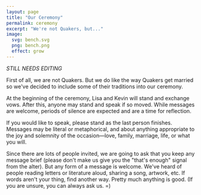 ```yaml
---
layout: page
title: "Our Ceremony"
permalink: ceremony
excerpt: "We're not Quakers, but..."
image:
  svg: bench.svg
  png: bench.png
  effect: grow
---
```



*STILL NEEDS EDITING*

First of all, we are not Quakers.  But we do like the way Quakers get married so we've decided to include some of their traditions into our ceremony.

At the beginning of the ceremony, Lisa and Kevin will stand and exchange vows. After this, anyone may stand and speak if so moved. While messages are welcome, periods of silence are expected and are a time for reflection.

If you would like to speak, please stand as the last person finishes. Messages may be literal or metaphorical, and about anything appropriate to the joy and solemnity of the occasion—love, family, marriage, life, or what you will.

Since there are lots of people invited, we are going to ask that you keep any message brief (please don't make us give you the "that's enough" signal from the alter).  But any form of a message is welcome. We've heard of people reading letters or literature aloud, sharing a song, artwork, etc.  If words aren't your thing, find another way.  Pretty much anything is good.  (If you are unsure, you can always ask us.  =)
